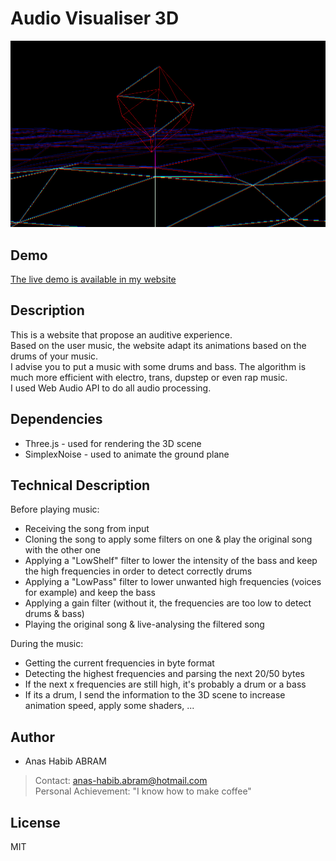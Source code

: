# Audio Visualiser 3D

![AudioVisualiser](audio-visualiser.png)

## Demo
[The live demo is available in my website](https://ahabram.fr/audio-visualiser/)

## Description
This is a website that propose an auditive experience.  
Based on the user music, the website adapt its animations based on the drums of your music.  
I advise you to put a music with some drums and bass. The algorithm is much more efficient with 
electro, trans, dupstep or even rap music.  
I used Web Audio API to do all audio processing.

## Dependencies
- Three.js - used for rendering the 3D scene
- SimplexNoise - used to animate the ground plane

## Technical Description
Before playing music:  
- Receiving the song from input
- Cloning the song to apply some filters on one & play the original song with the other one
- Applying a "LowShelf" filter to lower the intensity of the bass and keep the high frequencies in order to detect 
correctly drums
- Applying a "LowPass" filter to lower unwanted high frequencies (voices for example) and keep the bass
- Applying a gain filter (without it, the frequencies are too low to detect drums & bass)
- Playing the original song & live-analysing the filtered song

During the music:
- Getting the current frequencies in byte format
- Detecting the highest frequencies and parsing the next 20/50 bytes
- If the next x frequencies are still high, it's probably a drum or a bass
- If its a drum, I send the information to the 3D scene to increase animation speed, apply some shaders, ...

## Author
- Anas Habib ABRAM
> Contact: anas-habib.abram@hotmail.com  
> Personal Achievement: "I know how to make coffee"

## License
MIT  
